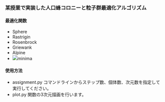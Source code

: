 ### 某授業で実装した人口蜂コロニーと粒子群最適化アルゴリズム
#### 最適化関数
- Sphere
- Rastrigin
- Rosenbrock
- Griewank
- Alpine
- <img src="https://latex.codecogs.com/gif.latex?$2^n$" />minima

#### 使用方法
- assignment.py
  コマンドラインからステップ数、個体数、次元数を指定して実行してください。
- plot.py
  関数の3次元描画を行います。
